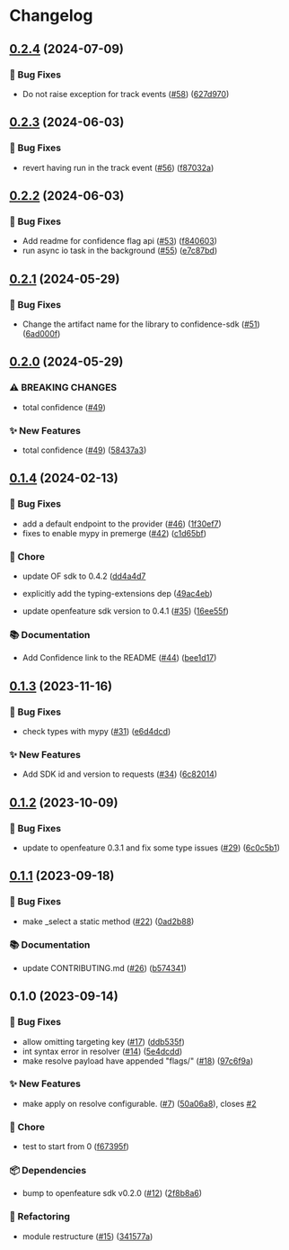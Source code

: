 # Changelog

## [0.2.4](https://github.com/spotify/confidence-sdk-python/compare/v0.2.3...v0.2.4) (2024-07-09)


### 🐛 Bug Fixes

* Do not raise exception for track events ([#58](https://github.com/spotify/confidence-sdk-python/issues/58)) ([627d970](https://github.com/spotify/confidence-sdk-python/commit/627d9705973ea39cbe3321341659be3228dbf814))

## [0.2.3](https://github.com/spotify/confidence-sdk-python/compare/v0.2.2...v0.2.3) (2024-06-03)


### 🐛 Bug Fixes

* revert having run in the track event ([#56](https://github.com/spotify/confidence-sdk-python/issues/56)) ([f87032a](https://github.com/spotify/confidence-sdk-python/commit/f87032a9b7f5d927f0e38fdb78d38fb52acc4bb2))

## [0.2.2](https://github.com/spotify/confidence-sdk-python/compare/v0.2.1...v0.2.2) (2024-06-03)


### 🐛 Bug Fixes

* Add readme for confidence flag api ([#53](https://github.com/spotify/confidence-sdk-python/issues/53)) ([f840603](https://github.com/spotify/confidence-sdk-python/commit/f840603616953b1b3d551b950aa2a689023d99bf))
* run async io task in the background ([#55](https://github.com/spotify/confidence-sdk-python/issues/55)) ([e7c87bd](https://github.com/spotify/confidence-sdk-python/commit/e7c87bdfb72e5f1b62ae5cbcf1d813eb965b7797))

## [0.2.1](https://github.com/spotify/confidence-sdk-python/compare/v0.2.0...v0.2.1) (2024-05-29)


### 🐛 Bug Fixes

* Change the artifact name for the library to confidence-sdk ([#51](https://github.com/spotify/confidence-sdk-python/issues/51)) ([6ad000f](https://github.com/spotify/confidence-sdk-python/commit/6ad000f22f793f8b263f710bf6918ea71adfeaa3))

## [0.2.0](https://github.com/spotify/confidence-sdk-python/compare/v0.1.4...v0.2.0) (2024-05-29)


### ⚠ BREAKING CHANGES

* total confidence ([#49](https://github.com/spotify/confidence-sdk-python/issues/49))

### ✨ New Features

* total confidence ([#49](https://github.com/spotify/confidence-sdk-python/issues/49)) ([58437a3](https://github.com/spotify/confidence-sdk-python/commit/58437a355b4cad235b61b9a61c7b0131ad926c55))

## [0.1.4](https://github.com/spotify/confidence-sdk-python/compare/v0.1.3...v0.1.4) (2024-02-13)


### 🐛 Bug Fixes

* add a default endpoint to the provider ([#46](https://github.com/spotify/confidence-sdk-python/issues/46)) ([1f30ef7](https://github.com/spotify/confidence-sdk-python/commit/1f30ef7583939967407f11fbeb797c07bb06d9f3))
* fixes to enable mypy in premerge ([#42](https://github.com/spotify/confidence-sdk-python/issues/42)) ([c1d65bf](https://github.com/spotify/confidence-sdk-python/commit/c1d65bf3a7338cee920ce3936e2bcbc6a98e4095))


### 🧹 Chore
* update OF sdk to 0.4.2 ([dd4a4d7](https://github.com/spotify/confidence-sdk-python/commit/dd4a4d74cb91331ce6768ef12ee08b14b89c7eac)

* explicitly add the typing-extensions dep ([49ac4eb](https://github.com/spotify/confidence-sdk-python/commit/49ac4ebbb23fa28f1f6d69b6fea29e000ef63759))

* update openfeature sdk version to 0.4.1 ([#35](https://github.com/spotify/confidence-sdk-python/issues/35)) ([16ee55f](https://github.com/spotify/confidence-sdk-python/commit/16ee55f804b3a488926647a697cf37a4bf25af69))


### 📚 Documentation

* Add Confidence link to the README ([#44](https://github.com/spotify/confidence-sdk-python/issues/44)) ([bee1d17](https://github.com/spotify/confidence-sdk-python/commit/bee1d175a0478abc18a196d3bd2f48ffe8ab0005))

## [0.1.3](https://github.com/spotify/confidence-sdk-python/compare/v0.1.2...v0.1.3) (2023-11-16)


### 🐛 Bug Fixes

* check types with mypy ([#31](https://github.com/spotify/confidence-sdk-python/issues/31)) ([e6d4dcd](https://github.com/spotify/confidence-sdk-python/commit/e6d4dcd664971935905dc58d0681ecc46b0063de))


### ✨ New Features

* Add SDK id and version to requests ([#34](https://github.com/spotify/confidence-sdk-python/issues/34)) ([6c82014](https://github.com/spotify/confidence-sdk-python/commit/6c82014717feaa4a13db9397cbdf7ff71e504c17))

## [0.1.2](https://github.com/spotify/confidence-sdk-python/compare/v0.1.1...v0.1.2) (2023-10-09)


### 🐛 Bug Fixes

* update to openfeature 0.3.1 and fix some type issues ([#29](https://github.com/spotify/confidence-sdk-python/issues/29)) ([6c0c5b1](https://github.com/spotify/confidence-sdk-python/commit/6c0c5b11194d614aea93e661ad28c11c2b54b627))

## [0.1.1](https://github.com/spotify/confidence-sdk-python/compare/v0.1.0...v0.1.1) (2023-09-18)


### 🐛 Bug Fixes

* make _select a static method ([#22](https://github.com/spotify/confidence-sdk-python/issues/22)) ([0ad2b88](https://github.com/spotify/confidence-sdk-python/commit/0ad2b8863adaf9b8ade87d7504d461737763693f))


### 📚 Documentation

* update CONTRIBUTING.md ([#26](https://github.com/spotify/confidence-sdk-python/issues/26)) ([b574341](https://github.com/spotify/confidence-sdk-python/commit/b57434152e914768e16191195f36f059fb3a929a))

## 0.1.0 (2023-09-14)


### 🐛 Bug Fixes

* allow omitting targeting key ([#17](https://github.com/spotify/confidence-sdk-python/issues/17)) ([ddb535f](https://github.com/spotify/confidence-sdk-python/commit/ddb535fb197fa958d42d33a540de6a8c3b5c5f00))
* int syntax error in resolver ([#14](https://github.com/spotify/confidence-sdk-python/issues/14)) ([5e4dcdd](https://github.com/spotify/confidence-sdk-python/commit/5e4dcddee5a4a053a266fff6f1ce46a445907a86))
* make resolve payload have appended "flags/" ([#18](https://github.com/spotify/confidence-sdk-python/issues/18)) ([97c6f9a](https://github.com/spotify/confidence-sdk-python/commit/97c6f9a0faf7c5d894fc540e0d415cd2cf248f7a))


### ✨ New Features

* make apply on resolve configurable. ([#7](https://github.com/spotify/confidence-sdk-python/issues/7)) ([50a06a8](https://github.com/spotify/confidence-sdk-python/commit/50a06a89e30443a5c994581081b9e0a82e86ec18)), closes [#2](https://github.com/spotify/confidence-sdk-python/issues/2)


### 🧹 Chore

* test to start from 0 ([f67395f](https://github.com/spotify/confidence-sdk-python/commit/f67395f7005642da78a8107e702ad32c5976bdca))


### 📦 Dependencies

* bump to openfeature sdk v0.2.0 ([#12](https://github.com/spotify/confidence-sdk-python/issues/12)) ([2f8b8a6](https://github.com/spotify/confidence-sdk-python/commit/2f8b8a600abe0719fb2aa6fc9389b6f2257ee07f))


### 🔄 Refactoring

* module restructure ([#15](https://github.com/spotify/confidence-sdk-python/issues/15)) ([341577a](https://github.com/spotify/confidence-sdk-python/commit/341577ab450a8f182de3802ba62a2a2f0551601d))
